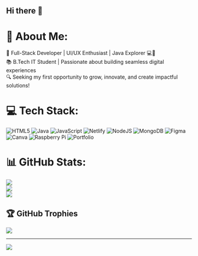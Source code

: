 ## Hi there 👋

<!--
**Mukilanbalakrishnan/Mukilanbalakrishnan** is a ✨ _special_ ✨ repository because its `README.md` (this file) appears on your GitHub profile.

Here are some ideas to get you started:

- 🔭 I’m currently working on ...
- 🌱 I’m currently learning ...
- 👯 I’m looking to collaborate on ...
- 🤔 I’m looking for help with ...
- 💬 Ask me about ...
- 📫 How to reach me: ...
- 😄 Pronouns: ...
- ⚡ Fun fact: ...
-->


# 💫 About Me:
🚀 Full-Stack Developer | UI/UX Enthusiast | Java Explorer 💻🎨<br>📚 B.Tech IT Student | Passionate about building seamless digital experiences<br>🔍 Seeking my first opportunity to grow, innovate, and create impactful solutions!


# 💻 Tech Stack:
![HTML5](https://img.shields.io/badge/html5-%23E34F26.svg?style=for-the-badge&logo=html5&logoColor=white) ![Java](https://img.shields.io/badge/java-%23ED8B00.svg?style=for-the-badge&logo=openjdk&logoColor=white) ![JavaScript](https://img.shields.io/badge/javascript-%23323330.svg?style=for-the-badge&logo=javascript&logoColor=%23F7DF1E) ![Netlify](https://img.shields.io/badge/netlify-%23000000.svg?style=for-the-badge&logo=netlify&logoColor=#00C7B7) ![NodeJS](https://img.shields.io/badge/node.js-6DA55F?style=for-the-badge&logo=node.js&logoColor=white) ![MongoDB](https://img.shields.io/badge/MongoDB-%234ea94b.svg?style=for-the-badge&logo=mongodb&logoColor=white) ![Figma](https://img.shields.io/badge/figma-%23F24E1E.svg?style=for-the-badge&logo=figma&logoColor=white) ![Canva](https://img.shields.io/badge/Canva-%2300C4CC.svg?style=for-the-badge&logo=Canva&logoColor=white) ![Raspberry Pi](https://img.shields.io/badge/-Raspberry_Pi-C51A4A?style=for-the-badge&logo=Raspberry-Pi) ![Portfolio](https://img.shields.io/badge/Portfolio-%23000000.svg?style=for-the-badge&logo=firefox&logoColor=#FF7139)
# 📊 GitHub Stats:
![](https://github-readme-stats.vercel.app/api?username=MukilanBalakrishnan&theme=dark&hide_border=false&include_all_commits=false&count_private=false)<br/>
![](https://github-readme-streak-stats.herokuapp.com/?user=MukilanBalakrishnan&theme=dark&hide_border=false)<br/>
![](https://github-readme-stats.vercel.app/api/top-langs/?username=MukilanBalakrishnan&theme=dark&hide_border=false&include_all_commits=false&count_private=false&layout=compact)

## 🏆 GitHub Trophies
![](https://github-profile-trophy.vercel.app/?username=MukilanBalakrishnan&theme=dark&no-frame=false&no-bg=true&margin-w=4)

---
[![](https://visitcount.itsvg.in/api?id=MukilanBalakrishnan&icon=0&color=0)](https://visitcount.itsvg.in)

<!-- Proudly created with GPRM ( https://gprm.itsvg.in ) -->

